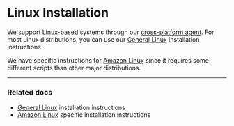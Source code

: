 # Linux Installation

We support Linux-based systems through our [cross-platform agent](/platforms/other/timber-agent). For most Linux distributions, you can use our [General Linux](/platforms/linux/installation/systemd-linux) installation instructions.

We have specific instructions for [Amazon Linux](/platforms/linux/installation/amazon-linux) since it requires some different scripts than other major distributions.

---

### Related docs

* [General Linux](general-linux) installation instructions
* [Amazon Linux](amazon-linux) specific installation instructions
